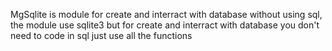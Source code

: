 MgSqlite is module for create and interract with database without using sql, the module use sqlite3 but for create and interract with database you don't need to code in sql just use all the functions
